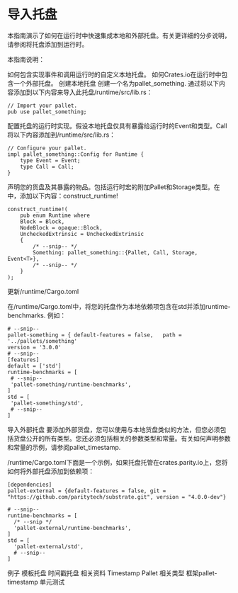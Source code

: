 # 导入托盘

本指南演示了如何在运行时中快速集成本地和外部托盘。有关更详细的分步说明，请参阅将托盘添加到运行时。

本指南说明：

如何包含实现事件和调用运行时的自定义本地托盘。
如何Crates.io在运行时中包含一个外部托盘。
创建本地托盘
创建一个名为pallet_something.
通过将以下内容添加到以下内容来导入此托盘/runtime/src/lib.rs：
```
// Import your pallet.
pub use pallet_something;
```
配置托盘的运行时实现。假设本地托盘仅具有暴露给运行时的Event和类型。Call将以下内容添加到/runtime/src/lib.rs：
```
// Configure your pallet.
impl pallet_something::Config for Runtime {
	type Event = Event;
	type Call = Call;
}
```
声明您的货盘及其暴露的物品。包括运行时宏的附加Pallet和Storage类型。在中，添加以下内容：construct_runtime!
```
construct_runtime!(
	pub enum Runtime where
	Block = Block,
	NodeBlock = opaque::Block,
	UncheckedExtrinsic = UncheckedExtrinsic
	{
		/* --snip-- */
		Something: pallet_something::{Pallet, Call, Storage, Event<T>},
		/* --snip-- */
	}
);
```
更新/runtime/Cargo.toml

在/runtime/Cargo.toml中，将您的托盘作为本地依赖项包含在std并添加runtime-benchmarks. 例如：
```
# --snip--
pallet-something = { default-features = false,   path = '../pallets/something'
version = '3.0.0'
# --snip--
[features]
default = ['std']
runtime-benchmarks = [
 # --snip--
 'pallet-something/runtime-benchmarks',
]
std = [
 'pallet-something/std',
 # --snip--
]
```
导入外部托盘
要添加外部货盘，您可以使用与本地货盘类似的方法，但您必须包括货盘公开的所有类型。您还必须包括相关的参数类型和常量。有关如何声明参数和常量的示例，请参阅pallet_timestamp.

/runtime/Cargo.toml下面是一个示例，如果托盘托管在crates.parity.io上，您将如何将外部托盘添加到依赖项：
```
[dependencies]
pallet-external = {default-features = false, git = "https://github.com/paritytech/substrate.git", version = "4.0.0-dev"}

# --snip--
runtime-benchmarks = [
  /* --snip */
  'pallet-external/runtime-benchmarks',
]
std = [
  'pallet-external/std',
  # --snip--
]
```
例子
模板托盘
时间戳托盘
相关资料
Timestamp Pallet 相关类型
框架pallet-timestamp
单元测试